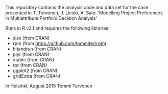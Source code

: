 This repository contains the analysis code and data set for the case presented in T. Tervonen, J. Liesiö, A. Salo: 'Modelling Project Preferences in Multiattribute Portfolio Decision Analysis'

Runs in R v3.1 and requires the following libraries:

- xlsx (from CRAN)
- rpm (from https://github.com/tommite/rrpm)
- hitandrun (from CRAN)
- plyr (from CRAN)
- xtable (from CRAN)
- ror (from CRAN)
- ggplot2 (from CRAN)
- gridExtra (from CRAN)

In Helsinki, August 2015
Tommi Tervonen